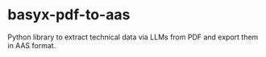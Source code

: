 # basyx-pdf-to-aas
Python library to extract technical data via LLMs from PDF and export them in AAS format.
